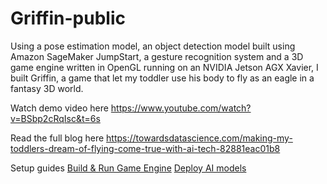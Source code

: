 # Griffin-public

Using a pose estimation model, an object detection model built using Amazon SageMaker JumpStart, a gesture recognition system and a 3D game engine written in OpenGL running on an NVIDIA Jetson AGX Xavier, I built Griffin, a game that let my toddler use his body to fly as an eagle in a fantasy 3D world.

Watch demo video here
https://www.youtube.com/watch?v=BSbp2cRqIsc&t=6s

Read the full blog here
https://towardsdatascience.com/making-my-toddlers-dream-of-flying-come-true-with-ai-tech-82881eac01b8

Setup guides
[Build & Run Game Engine](https://github.com/zhaoyongke/Griffin-public/blob/master/Game%20Engine/README.md)
[Deploy AI models](https://github.com/zhaoyongke/Griffin-public/blob/master/Python%20Apps/README.md)

